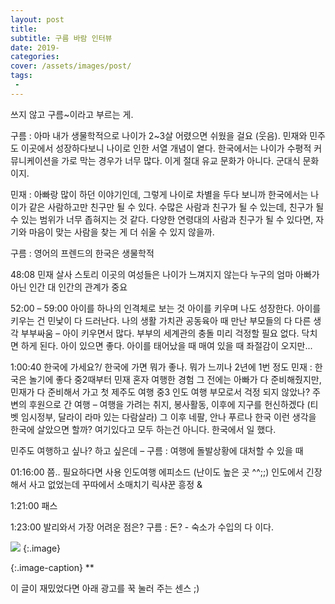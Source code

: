 ```yaml
---
layout: post
title: 
subtitle: 구름 바람 인터뷰
date: 2019-
categories: 
cover: /assets/images/post/
tags:
 - 
---
```


쓰지 않고 구름~이라고 부르는 게. 

구름 : 아마 내가 생물학적으로 나이가 2~3살 어렸으면 쉬웠을 걸요 (웃음). 민재와 민주도 이곳에서 성장하다보니 나이로 인한 서열 개념이 옅다. 한국에서는 나이가 수평적 커뮤니케이션을 가로 막는 경우가 너무 많다. 이게 절대 유교 문화가 아니다. 군대식 문화이지.  

민재 : 아빠랑 많이 하던 이야기인데, 그렇게 나이로 차별을 두다 보니까 한국에서는 나이가 같은 사람하고만 친구만 될 수 있다. 수많은 사람과 친구가 될 수 있는데, 친구가 될 수 있는 범위가 너무 좁혀지는 것 같다. 다양한 연령대의 사람과 친구가 될 수 있다면, 자기와 마음이 맞는 사람을 찾는 게 더 쉬울 수 있지 않을까. 

구름 : 영어의 프렌드의 한국은 생물학적   

48:08
민재 살사 스토리
이곳의 여성들은 나이가 느껴지지 않는다
누구의 엄마 아빠가 아닌 인간 대 인간의 관계가 중요

52:00 – 59:00
아이를 하나의 인격체로 보는 것
아이를 키우며 나도 성장한다. 아이를 키우는 건 민낯이 다 드러난다. 나의 생활 가치관
공동육아 때 만난 부모들의 다 다른 생각
부부싸움 – 아이 키우면서 많다. 부부의 세계관의 충돌
미리 걱정할 필요 없다. 닥치면 하게 된다. 아이 있으면 좋다.
아이를 태어났을 때 매여 있을 때 좌절감이 오지만... 

1:00:40
한국에 가세요?/ 한국에 가면 뭐가 좋나. 뭐가 느끼나
2년에 1번 정도
민재 : 한국은 놀기에 좋다
중2때부터 민재 혼자 여행한 경험
그 전에는 아빠가 다 준비해줬지만, 민재가 다 준비해서 가고
첫 제주도 여행
중3 인도 여행
부모로서 걱정 되지 않았나?
주변의 후원으로 간 여행 – 여행을 가려는 취지, 봉사활동, 이후에 지구를 헌신하겠다
(티벳 임시정부, 달라이 라마 있는 다람살라)
그 이후 네팔, 안나 푸르나 한국 
이런 생각을 한국에 살았으면 할까? 여기있다고 모두 하는건 아니다.
한국에서 일 했다.

민주도 여행하고 싶나? 
하고 싶은데 – 구름 : 여행에 돌발상황에 대처할 수 있을 때

01:16:00 쯤.. 필요하다면 사용
인도여행 에피소드 (난이도 높은 곳 ^^;;)
인도에서 긴장해서 사고 없었는데 꾸따에서 소매치기
릭샤꾼 흥정 &

1:21:00
패스

1:23:00 발리와서 가장 어려운 점은?
구름 : 돈? - 숙소가 수입의 다 이다. 


 ![](/assets/images/post/20190908/.jpg)
{:.image}

{:.image-caption}
**


이 글이 재밌었다면 아래 광고를 꾹 눌러 주는 센스 ;)
